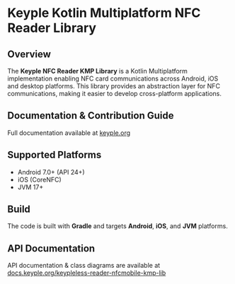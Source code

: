 # Keyple Kotlin Multiplatform NFC Reader Library

## Overview
The **Keyple NFC Reader KMP Library** is a Kotlin Multiplatform implementation enabling NFC card communications across
Android, iOS and desktop platforms. This library provides an abstraction layer for NFC communications, making it easier
to develop cross-platform applications.

## Documentation & Contribution Guide
Full documentation available at [keyple.org](https://keyple.org)

## Supported Platforms
- Android 7.0+ (API 24+)
- iOS (CoreNFC)
- JVM 17+

## Build
The code is built with **Gradle** and targets **Android**, **iOS**, and **JVM** platforms.

## API Documentation
API documentation & class diagrams are available
at [docs.keyple.org/keypleless-reader-nfcmobile-kmp-lib](https://docs.keyple.org/keypleless-reader-nfcmobile-kmp-lib/)